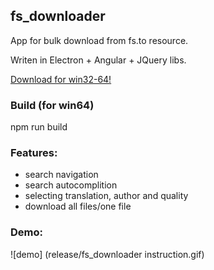 ## fs_downloader
App for bulk download from fs.to resource.

Writen in Electron + Angular + JQuery libs.

[Download for win32-64!](release/fs_downloader-win32-x64.zip)

### Build (for win64)
npm run build

### Features:
- search navigation
- search autocomplition
- selecting translation, author and quality
- download all files/one file

###  Demo:
![demo] (release/fs_downloader instruction.gif)
